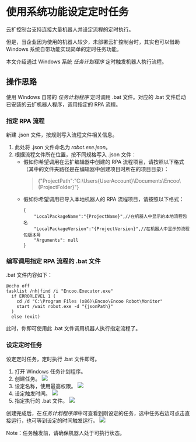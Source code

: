 # 使用系统功能设定定时任务

云扩控制台支持连接大量机器人并设定流程的定时执行。

但是，当企业因为使用的机器人较少，未部署云扩控制台时，其实也可以借助 Windows 系统自带功能实现简单的定时任务功能。

本文介绍通过 Windows 系统 *任务计划程序* 定时触发机器人执行流程。

## 操作思路
使用 Windows 自带的 *任务计划程序* 定时调用 .bat 文件。对应的 .bat 文件启动已安装的云扩机器人程序，调用指定的 RPA 流程。

### 指定 RPA 流程
新建 .json 文件，按规则写入流程文件相关信息。

1. 此处将 .json 文件命名为 *robot.exe.json*。
2. 根据流程文件所在位置，按不同规格写入 .json 文件：
    - 假如你希望调用在云扩编辑器中创建的 RPA 流程项目，请按照以下格式（其中的文件夹路径是在编辑器中创建项目时所在的项目目录）：
        > {"ProjectPath":"C:\Users\{UserAccount}\Documents\Encoo\\{ProjectFolder}"}
    - 假如你希望调用已导入本地机器人的 RPA 流程项目，请按照以下格式：
        ```
        {
            "LocalPackageName":"{ProjectName}",//在机器人中显示的本地流程包名
            "LocalPackageVersion":"{ProjectVersion}",//在机器人中显示的流程包版本号
            "Arguments": null
        }
        ```

### 编写调用指定 RPA 流程的 .bat 文件
.bat 文件内容如下：

```
@echo off
tasklist /nh|find /i "Encoo.Executor.exe"
  if ERRORLEVEL 1 (
    cd /d "C:\Program Files (x86)\Encoo\Encoo Robot\Monitor"
    start /wait robot.exe -d "{jsonPath}"
  ) 
  else (exit)
```

此时，你即可使用此 .bat 文件调用机器人执行指定流程了。

### 设定定时任务
设定定时任务，定时执行 .bat 文件即可。

1. 打开 Windows 任务计划程序。
2. 创建任务。
    ![](https://docimages.blob.core.chinacloudapi.cn/images/Practice/timing/%E5%88%9B%E5%BB%BA%E4%BB%BB%E5%8A%A1)
3. 设定名称，使用最高权限。
    ![](https://docimages.blob.core.chinacloudapi.cn/images/Practice/timing/%E8%AE%BE%E5%AE%9A%E5%90%8D%E7%A7%B0)
4. 设定触发时间。
    ![](https://docimages.blob.core.chinacloudapi.cn/images/Practice/timing/%E8%AE%BE%E5%AE%9A%E8%A7%A6%E5%8F%91%E6%97%B6%E9%97%B4)
5. 指定执行的 .bat 文件。
    ![](https://docimages.blob.core.chinacloudapi.cn/images/Practice/timing/%E6%8C%87%E5%AE%9Abat%E6%96%87%E4%BB%B6)

创建完成后，在*任务计划程序库*中可查看到刚设定的任务，选中任务右边可点击直接运行，也可等到设定的时间触发运行。
    ![](https://docimages.blob.core.chinacloudapi.cn/images/Practice/timing/%E4%BB%BB%E5%8A%A1%E5%88%97%E8%A1%A8)

Note：任务触发前，请确保机器人处于可执行状态。